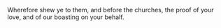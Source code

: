 Wherefore shew ye to them, and before the churches, the proof of your love, and of our boasting on your behalf.

